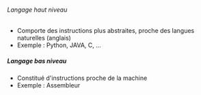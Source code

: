 ######  Langage haut niveau

* Comporte des instructions plus abstraites, proche des langues naturelles (anglais)
* Exemple : Python, JAVA, C, ...

##### Langage bas niveau

* Constitué d'instructions proche de la machine
* Exemple : Assembleur 
